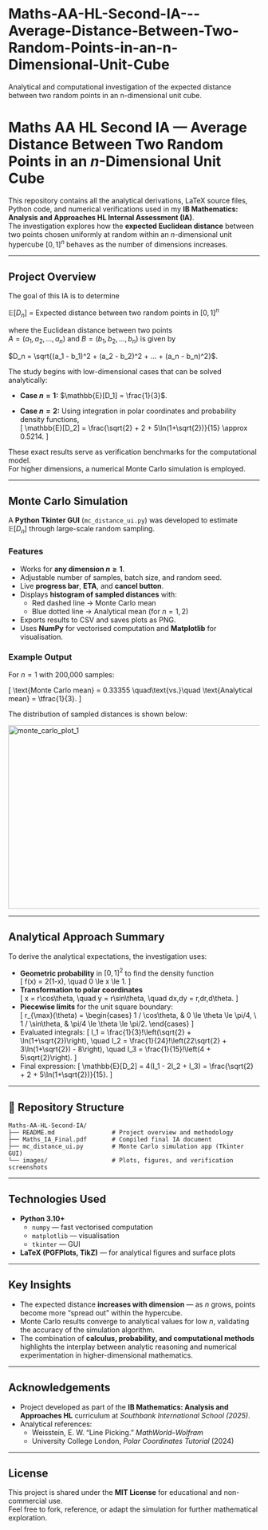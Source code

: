 # Maths-AA-HL-Second-IA---Average-Distance-Between-Two-Random-Points-in-an-n-Dimensional-Unit-Cube
Analytical and computational investigation of the expected distance between two random points in an n-dimensional unit cube.

# Maths AA HL Second IA — Average Distance Between Two Random Points in an *n*-Dimensional Unit Cube

This repository contains all the analytical derivations, LaTeX source files, Python code, and numerical verifications used in my **IB Mathematics: Analysis and Approaches HL Internal Assessment (IA)**.  
The investigation explores how the **expected Euclidean distance** between two points chosen uniformly at random within an *n*-dimensional unit hypercube $[0,1]^n$ behaves as the number of dimensions increases.

---

## Project Overview

The goal of this IA is to determine

$\mathbb{E}[D_n]$ = Expected distance between two random points in $[0,1]^n$

where the Euclidean distance between two points  
$A = (a_1, a_2, ..., a_n)$ and $B = (b_1, b_2, ..., b_n)$ is given by


$D_n = \sqrt{(a_1 - b_1)^2 + (a_2 - b_2)^2 + ... + (a_n - b_n)^2}$.

The study begins with low-dimensional cases that can be solved analytically:

- **Case $n = 1$:**
  $\mathbb{E}[D_1] = \frac{1}{3}$.

- **Case $n = 2$:**
  Using integration in polar coordinates and probability density functions,  
  \[
  \mathbb{E}[D_2] = \frac{\sqrt{2} + 2 + 5\ln(1+\sqrt{2})}{15} \approx 0.5214.
  \]

These exact results serve as verification benchmarks for the computational model.  
For higher dimensions, a numerical Monte Carlo simulation is employed.

---

## Monte Carlo Simulation

A **Python Tkinter GUI** (`mc_distance_ui.py`) was developed to estimate  
$\mathbb{E}[D_n]$ through large-scale random sampling.

### Features
- Works for **any dimension $n \ge 1$**.
- Adjustable number of samples, batch size, and random seed.
- Live **progress bar**, **ETA**, and **cancel button**.
- Displays **histogram of sampled distances** with:
  - Red dashed line → Monte Carlo mean  
  - Blue dotted line → Analytical mean (for $n=1,2$)
- Exports results to CSV and saves plots as PNG.
- Uses **NumPy** for vectorised computation and **Matplotlib** for visualisation.

### Example Output
For $n = 1$ with 200,000 samples:

\[
\text{Monte Carlo mean} = 0.33355 \quad\text{vs.}\quad \text{Analytical mean} = \tfrac{1}{3}.
\]

The distribution of sampled distances is shown below:

<img width="1029" height="368" alt="monte_carlo_plot_1" src="https://github.com/user-attachments/assets/a2c3e543-70ae-46d9-bdff-ad36fc166151" />


---

## Analytical Approach Summary

To derive the analytical expectations, the investigation uses:
- **Geometric probability** in $[0,1]^2$ to find the density function  
  \[
  f(x) = 2(1-x), \quad 0 \le x \le 1.
  \]
- **Transformation to polar coordinates**  
  \[
  x = r\cos\theta, \quad y = r\sin\theta, \quad dx\,dy = r\,dr\,d\theta.
  \]
- **Piecewise limits** for the unit square boundary:  
  \[
  r_{\max}(\theta) =
  \begin{cases}
  1 / \cos\theta, & 0 \le \theta \le \pi/4, \\
  1 / \sin\theta, & \pi/4 \le \theta \le \pi/2.
  \end{cases}
  \]
- Evaluated integrals:
  \[
  I_1 = \frac{1}{3}\!\left(\sqrt{2} + \ln(1+\sqrt{2})\right), \quad
  I_2 = \frac{1}{24}\!\left(22\sqrt{2} + 3\ln(1+\sqrt{2}) - 8\right), \quad
  I_3 = \frac{1}{15}\!\left(4 + 5\sqrt{2}\right).
  \]
- Final expression:
  \[
  \mathbb{E}[D_2] = 4(I_1 - 2I_2 + I_3)
  = \frac{\sqrt{2} + 2 + 5\ln(1+\sqrt{2})}{15}.
  \]

---

## 🧩 Repository Structure

```
Maths-AA-HL-Second-IA/
├── README.md                # Project overview and methodology
├── Maths_IA_Final.pdf       # Compiled final IA document
├── mc_distance_ui.py        # Monte Carlo simulation app (Tkinter GUI)
└── images/                  # Plots, figures, and verification screenshots
```


---

## Technologies Used
- **Python 3.10+**
  - `numpy` — fast vectorised computation  
  - `matplotlib` — visualisation  
  - `tkinter` — GUI  
- **LaTeX (PGFPlots, TikZ)** — for analytical figures and surface plots  

---

## Key Insights
- The expected distance **increases with dimension** — as $n$ grows, points become more “spread out” within the hypercube.  
- Monte Carlo results converge to analytical values for low $n$, validating the accuracy of the simulation algorithm.  
- The combination of **calculus, probability, and computational methods** highlights the interplay between analytic reasoning and numerical experimentation in higher-dimensional mathematics.

---

## Acknowledgements
- Project developed as part of the **IB Mathematics: Analysis and Approaches HL** curriculum at *Southbank International School (2025)*.  
- Analytical references:  
  - Weisstein, E. W. “Line Picking.” *MathWorld–Wolfram*  
  - University College London, *Polar Coordinates Tutorial* (2024)  

---

## License
This project is shared under the **MIT License** for educational and non-commercial use.  
Feel free to fork, reference, or adapt the simulation for further mathematical exploration.

